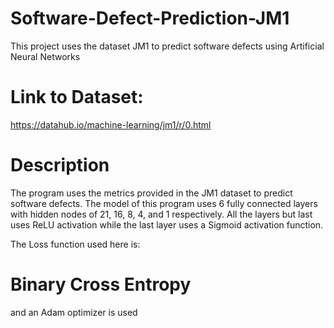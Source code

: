 # Software-Defect-Prediction-JM1

This project uses the dataset JM1 to predict software defects using Artificial Neural Networks

# Link to Dataset:
https://datahub.io/machine-learning/jm1/r/0.html

# Description
The program uses the metrics provided in the JM1 dataset to predict software defects.
The model of this program uses 6 fully connected layers with hidden nodes of 21, 16, 8, 4, and 1 respectively.
All the layers but last uses ReLU activation while the last layer uses a Sigmoid activation function.

The Loss function used here is:
# Binary Cross Entropy
and an Adam optimizer is used
